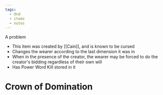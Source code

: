 ```yaml
---
tags:
  - dnd
  - items
  - notes
---
```

A problem
- This item was created by [[Cain]], and is known to be cursed
- Changes the wearer according to the last dimension it was in
- When in the presence of the creator, the wearer may be forced to do the creator's bidding regardless of their own will
- Has Power Word Kill stored in it
# Crown of Domination